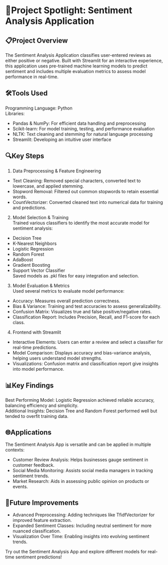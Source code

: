 # 🎯Project Spotlight: Sentiment Analysis Application

## 📋Project Overview

The Sentiment Analysis Application classifies user-entered reviews as either positive or negative. Built with Streamlit for an interactive experience, this application uses pre-trained machine learning models to predict sentiment and includes multiple evaluation metrics to assess model performance in real-time.

## 🛠️Tools Used

Programming Language: Python <br> Libraries: <br>
* Pandas & NumPy: For efficient data handling and preprocessing <br>
* Scikit-learn: For model training, testing, and performance evaluation <br>
* NLTK: Text cleaning and stemming for natural language processing <br>
* Streamlit: Developing an intuitive user interface <br>

## 🔍Key Steps

1. Data Preprocessing & Feature Engineering <br>
* Text Cleaning: Removed special characters, converted text to lowercase, and applied stemming. <br>
* Stopword Removal: Filtered out common stopwords to retain essential words. <br>
* CountVectorizer: Converted cleaned text into numerical data for training and predictions. <br>

2. Model Selection & Training <br>
Trained various classifiers to identify the most accurate model for sentiment analysis: <br>
* Decision Tree <br>
* K-Nearest Neighbors <br>
* Logistic Regression <br>
* Random Forest <br>
* AdaBoost <br>
* Gradient Boosting <br>
* Support Vector Classifier <br>
Saved models as .pkl files for easy integration and selection. <br>

3. Model Evaluation & Metrics <br>
Used several metrics to evaluate model performance: <br>
* Accuracy: Measures overall prediction correctness. <br>
* Bias & Variance: Training and test accuracies to assess generalizability. <br>
* Confusion Matrix: Visualizes true and false positive/negative rates. <br>
* Classification Report: Includes Precision, Recall, and F1-score for each class. <br>

4. Frontend with Streamlit <br>
* Interactive Elements: Users can enter a review and select a classifier for real-time predictions. <br>
* Model Comparison: Displays accuracy and bias-variance analysis, helping users understand model strengths. <br>
* Visualizations: Confusion matrix and classification report give insights into model performance. <br>

## 📊Key Findings

Best Performing Model: Logistic Regression achieved reliable accuracy, balancing efficiency and simplicity. <br>
Additional Insights: Decision Tree and Random Forest performed well but tended to overfit training data. <br>

## 🌐Applications

The Sentiment Analysis App is versatile and can be applied in multiple contexts: <br>
* Customer Review Analysis: Helps businesses gauge sentiment in customer feedback. <br>
* Social Media Monitoring: Assists social media managers in tracking sentiment trends. <br>
* Market Research: Aids in assessing public opinion on products or events. <br>

## 🔮Future Improvements

* Advanced Preprocessing: Adding techniques like TfidfVectorizer for improved feature extraction. <br>
* Expanded Sentiment Classes: Including neutral sentiment for more nuanced classification. <br>
* Visualization Over Time: Enabling insights into evolving sentiment trends. <br>


Try out the Sentiment Analysis App and explore different models for real-time sentiment predictions!
